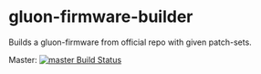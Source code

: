 # gluon-firmware-builder
Builds a gluon-firmware from official repo with given patch-sets.

Master:
[![master Build Status](https://travis-ci.org/VfN-NRW/gluon-firmware-builder.svg?branch=master)](https://travis-ci.org/VfN-NRW/gluon-firmware-builder)
